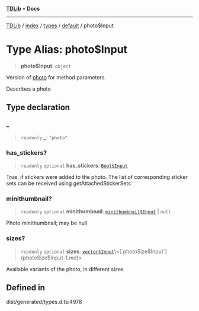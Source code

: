 [**TDLib**](../../../../../../README.md) • **Docs**

***

[TDLib](../../../../../../modules.md) / [index](../../../../../README.md) / [types](../../../README.md) / [default](../README.md) / photo$Input

# Type Alias: photo$Input

> **photo$Input**: `object`

Version of [photo](photo-1.md) for method parameters.

Describes a photo

## Type declaration

### \_

> `readonly` **\_**: `"photo"`

### has\_stickers?

> `readonly` `optional` **has\_stickers**: [`Bool$Input`](Bool$Input.md)

True, if stickers were added to the photo. The list of corresponding sticker sets can be received using getAttachedStickerSets

### minithumbnail?

> `readonly` `optional` **minithumbnail**: [`minithumbnail$Input`](minithumbnail$Input-1.md) \| `null`

Photo minithumbnail; may be null

### sizes?

> `readonly` `optional` **sizes**: [`vector$Input`](vector$Input.md)\<[`photoSize$Input`](photoSize$Input-1.md)\>

Available variants of the photo, in different sizes

## Defined in

dist/generated/types.d.ts:4978
